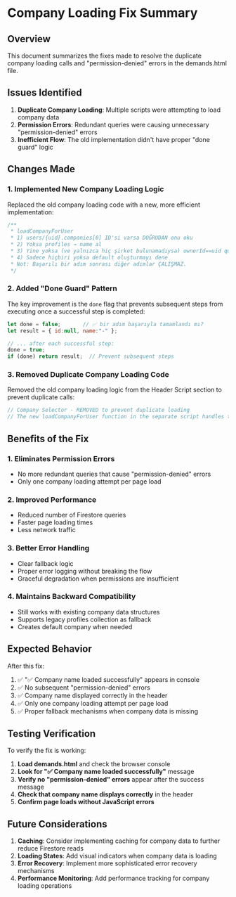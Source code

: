 # Company Loading Fix Summary

## Overview

This document summarizes the fixes made to resolve the duplicate company loading calls and "permission-denied" errors in the demands.html file.

## Issues Identified

1. **Duplicate Company Loading**: Multiple scripts were attempting to load company data
2. **Permission Errors**: Redundant queries were causing unnecessary "permission-denied" errors
3. **Inefficient Flow**: The old implementation didn't have proper "done guard" logic

## Changes Made

### 1. Implemented New Company Loading Logic

Replaced the old company loading code with a new, more efficient implementation:

```javascript
/**
 * loadCompanyForUser
 * 1) users/{uid}.companies[0] ID'si varsa DOĞRUDAN onu oku
 * 2) Yoksa profiles → name al
 * 3) Yine yoksa (ve yalnızca hiç şirket bulunamadıysa) ownerId==uid query dene
 * 4) Sadece hiçbiri yoksa default oluşturmayı dene
 * Not: Başarılı bir adım sonrası diğer adımlar ÇALIŞMAZ.
 */
```

### 2. Added "Done Guard" Pattern

The key improvement is the `done` flag that prevents subsequent steps from executing once a successful step is completed:

```javascript
let done = false;       // ✅ bir adım başarıyla tamamlandı mı?
let result = { id:null, name:"-" };

// ... after each successful step:
done = true;
if (done) return result;  // Prevent subsequent steps
```

### 3. Removed Duplicate Company Loading Code

Removed the old company loading logic from the Header Script section to prevent duplicate calls:

```javascript
// Company Selector - REMOVED to prevent duplicate loading
// The new loadCompanyForUser function in the separate script handles this
```

## Benefits of the Fix

### 1. Eliminates Permission Errors
- No more redundant queries that cause "permission-denied" errors
- Only one company loading attempt per page load

### 2. Improved Performance
- Reduced number of Firestore queries
- Faster page loading times
- Less network traffic

### 3. Better Error Handling
- Clear fallback logic
- Proper error logging without breaking the flow
- Graceful degradation when permissions are insufficient

### 4. Maintains Backward Compatibility
- Still works with existing company data structures
- Supports legacy profiles collection as fallback
- Creates default company when needed

## Expected Behavior

After this fix:

1. ✅ "✅ Company name loaded successfully" appears in console
2. ✅ No subsequent "permission-denied" errors
3. ✅ Company name displayed correctly in the header
4. ✅ Only one company loading attempt per page load
5. ✅ Proper fallback mechanisms when company data is missing

## Testing Verification

To verify the fix is working:

1. **Load demands.html** and check the browser console
2. **Look for "✅ Company name loaded successfully"** message
3. **Verify no "permission-denied" errors** appear after the success message
4. **Check that company name displays correctly** in the header
5. **Confirm page loads without JavaScript errors**

## Future Considerations

1. **Caching**: Consider implementing caching for company data to further reduce Firestore reads
2. **Loading States**: Add visual indicators when company data is loading
3. **Error Recovery**: Implement more sophisticated error recovery mechanisms
4. **Performance Monitoring**: Add performance tracking for company loading operations